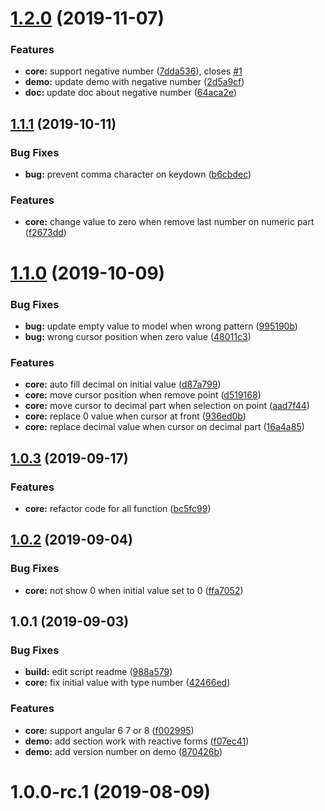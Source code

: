 # [1.2.0](https://github.com/MADCAZ/ngx-number-format/compare/1.1.1...1.2.0) (2019-11-07)


### Features

* **core:** support negative number ([7dda536](https://github.com/MADCAZ/ngx-number-format/commit/7dda536)), closes [#1](https://github.com/MADCAZ/ngx-number-format/issues/1)
* **demo:** update demo with negative number ([2d5a9cf](https://github.com/MADCAZ/ngx-number-format/commit/2d5a9cf))
* **doc:** update doc about negative number ([64aca2e](https://github.com/MADCAZ/ngx-number-format/commit/64aca2e))



## [1.1.1](https://github.com/MADCAZ/ngx-number-format/compare/1.1.0...1.1.1) (2019-10-11)


### Bug Fixes

* **bug:** prevent comma character on keydown ([b6cbdec](https://github.com/MADCAZ/ngx-number-format/commit/b6cbdec))


### Features

* **core:** change value to zero when remove last number on numeric part ([f2673dd](https://github.com/MADCAZ/ngx-number-format/commit/f2673dd))



# [1.1.0](https://github.com/zMADCATz/ngx-number-format/compare/1.0.3...1.1.0) (2019-10-09)


### Bug Fixes

* **bug:** update empty value to model when wrong pattern ([995190b](https://github.com/zMADCATz/ngx-number-format/commit/995190b))
* **bug:** wrong cursor position when zero value ([48011c3](https://github.com/zMADCATz/ngx-number-format/commit/48011c3))


### Features

* **core:** auto fill decimal on initial value ([d87a799](https://github.com/zMADCATz/ngx-number-format/commit/d87a799))
* **core:** move cursor position when remove point ([d519168](https://github.com/zMADCATz/ngx-number-format/commit/d519168))
* **core:** move cursor to decimal part when selection on point ([aad7f44](https://github.com/zMADCATz/ngx-number-format/commit/aad7f44))
* **core:** replace 0 value when cursor at front ([936ed0b](https://github.com/zMADCATz/ngx-number-format/commit/936ed0b))
* **core:** replace decimal value when cursor on decimal part ([16a4a85](https://github.com/zMADCATz/ngx-number-format/commit/16a4a85))



## [1.0.3](https://github.com/zMADCATz/ngx-number-format/compare/1.0.2...1.0.3) (2019-09-17)


### Features

* **core:** refactor code for all function  ([bc5fc99](https://github.com/zMADCATz/ngx-number-format/commit/bc5fc99))



## [1.0.2](https://github.com/zMADCATz/ngx-number-format/compare/1.0.1...1.0.2) (2019-09-04)


### Bug Fixes

* **core:** not show 0 when initial value set to 0 ([ffa7052](https://github.com/zMADCATz/ngx-number-format/commit/ffa7052))



## 1.0.1 (2019-09-03)


### Bug Fixes

* **build:** edit script readme ([988a579](https://github.com/zMADCATz/ngx-number-format/commit/988a579))
* **core:** fix initial value with type number ([42466ed](https://github.com/zMADCATz/ngx-number-format/commit/42466ed))


### Features

* **core:** support angular 6 7 or 8 ([f002995](https://github.com/zMADCATz/ngx-number-format/commit/f002995))
* **demo:** add section work with reactive forms ([f07ec41](https://github.com/zMADCATz/ngx-number-format/commit/f07ec41))
* **demo:** add version number on demo ([870426b](https://github.com/zMADCATz/ngx-number-format/commit/870426b))



# 1.0.0-rc.1 (2019-08-09)



